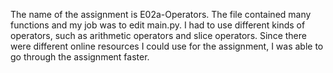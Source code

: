 The name of the assignment is E02a-Operators. The file contained many functions and my job was to edit main.py. I had to use different kinds of operators, such as arithmetic operators and slice operators. Since there were different online resources I could use for the assignment, I was able to go through the assignment faster. 